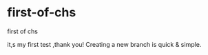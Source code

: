 # first-of-chs
first of chs

it,s my  first test ,thank you!
Creating a new branch is quick & simple.